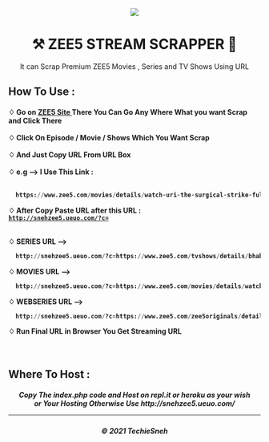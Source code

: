 <p align="center"><img src="https://image.pngaaa.com/799/2122799-middle.png" ></p>

<h1 align="center"> ⚒ ZEE5 STREAM SCRAPPER 🔐 </h1>

<p align="center"> It can Scrap Premium ZEE5 Movies , Series and TV Shows Using URL</p>

<h2> How To Use : </h2>

<h4>
♢ Go on <a href="https://www.zee5.com/">ZEE5 Site </a> There You Can Go Any Where What you want Scrap and Click There <br><br>
♢ Click On Episode / Movie / Shows Which You Want Scrap <br><br>
♢ And Just Copy URL From URL Box <br><br>
♢ e.g --> I Use This Link :<br><br>
  
```py
  https://www.zee5.com/movies/details/watch-uri-the-surgical-strike-full-movie-online/0-0-33204
```
 
♢ After Copy Paste URL after this URL : <br><code>http://snehzee5.ueuo.com/?c=</code> 
  <br><br>
  
♢ SERIES URL --> <br>
  
```py
  http://snehzee5.ueuo.com/?c=https://www.zee5.com/tvshows/details/bhabi-ji-ghar-par-hai/0-6-199/bhabi-ji-ghar-par-hai-july-20-2021/0-1-manual-31jmf0vqirgg
```

♢ MOVIES URL --> <br>

```py
  http://snehzee5.ueuo.com/?c=https://www.zee5.com/movies/details/watch-uri-the-surgical-strike-full-movie-online/0-0-33204
```

♢ WEBSERIES URL --> <br>

```py
  http://snehzee5.ueuo.com/?c=https://www.zee5.com/zee5originals/details/abhay/0-6-1298/ep-1-brain-soup/0-1-387043
```

♢ Run Final URL in Browser You Get Streaming URL <br>
</h4>
<br>



<h2> Where To Host : </h2>

<h5 align="center"> Copy The index.php code and Host on repl.it or heroku as your wish <br> or Your Hosting Otherwise Use http://snehzee5.ueuo.com/
<br>
  
---
<h5 align='center'>© 2021 TechieSneh</h5>

